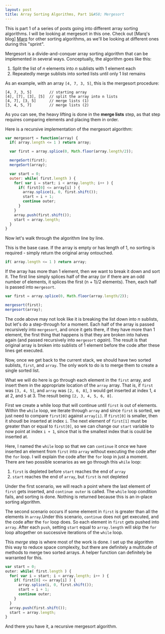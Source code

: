 ```yaml
---
layout: post
title: Array Sorting Algorithms, Part 1&#58; Mergesort
---
```

<!-- links -->

[Marq]: http://marqshort.github.io/

<!-- post -->

This is part 1 of a series of posts going into different array sorting algorithms. I will be looking at mergesort in this one. Check out [Marq's blog] [Marq] for other sorting algorithms, as we'll be looking at different ones during this "sprint".

Mergesort is a divide-and-conquer array sorting algorithm that can be implemented in several ways. Conceptually, the algorithm goes like this:

1. Split the list of _n_ elements into _n_ sublists with 1 element each
2. Repeatedly merge sublists into sorted lists until only 1 list remains

<!--excerpt-->

As an example, with an array `[4, 7, 3, 5]`, this is the mergesort procedure:

```
[4, 7, 3, 5]        // starting array
[4], [7], [3], [5]  // split the array into n lists
[4, 7], [3, 5]      // merge lists (1)
[3, 4, 5, 7]        // merge lists (2)
```

As you can see, the heavy lifting is done in the **merge lists** step, as that step requires comparing elements and placing them in order.

Here is a recursive implementation of the mergesort algorithm:

```javascript
var mergesort = function(array) {
  if( array.length <= 1 ) return array;

  var first = array.splice(0, Math.floor(array.length/2));

  mergeSort(first);
  mergeSort(array);

  var start = 0;
  outer: while( first.length ) {
    for( var i = start; i < array.length; i++ ) {
      if( first[0] <= array[i] ) {
        array.splice(i, 0, first.shift());
        start = i + 1;
        continue outer;
      }
    }
    array.push(first.shift());
    start = array.length;
  }
}
```

Now let's walk through the algorithm line by line.

This is the base case. If the array is empty or has length of 1, no sorting is required - simply return the original array ontouched.

```javascript
if( array.length <= 1 ) return array;
```

If the array has more than 1 element, then we want to break it down and sort it. The first line simply splices half of the array (or if there are an odd number of elements, it splices the first (n + 1)/2 elements). Then, each half is passed into `mergesort`.

```javascript
var first = array.splice(0, Math.floor(array.length/2));

mergesort(first);
mergesort(array);
```

The code above may not look like it is breaking the list down into _n_ sublists, but let's do a step-through for a moment. Each half of the array is passed recursively into `mergesort`, and once it gets there, if they have more than 1 element, the first thing that happens is that they are broken into halves again (and passed recursively into `mergesort` _again_). The result is that original array is broken into sublists of 1 element before the code after these lines get executed.

Now, once we get back to the current stack, we should have two sorted sublists, `first`, and `array`. The only work to do is to merge them to create a single sorted list.

What we will do here is go through each element in the `first` array, and insert them in the appropriate location of the `array` array. That is, if `first` was `[3, 4, 5]`, and `array` was `[2, 6, 8]`, `3` would get inserted at index 1, `4` at 2, and `5` at 3. The result being `[2, 3, 4, 5, 6, 8]`.

First we create a while loop that will continue until `first` is out of elements. Within the `while` loop, we iterate through `array` and since `first` is sorted, we just need to compare `first[0]` against `array[i]`. If `first[0]` is smaller, then it shoudl be inserted at index `i`. The next element of `first[1]` must be greater than or equal to `first[0]`, so we can change our `start` variable to now point at index `i + 1`, since that is the smallest index that is could be inserted at.

Here, I named the `while` loop so that we can `continue` it once we have inserted an element from `first` into `array` without executing the code after the `for` loop. I will explain the code after the `for` loop in just a moment. There are two possible scenarios as we go through this `while` loop:

1. `first` is depleted before `start` reaches the end of `array`
2. `start` reaches the end of `array`, but `first` is not depleted

Under the first scenario, we will reach a point where the last element of `first` gets inserted, and `continue outer` is called. The `while` loop condition fails, and sorting is done. Nothing is returned because this is an in-place sorting algorithm.

The second scenario occurs if some element in `first` is greater than all the elements in `array`.Under this scenario, `continue` does not get executed, and the code after the `for` loop does. So each element in `first` gets pushed into `array`. After each `push`, setting `start` equal to `array.length` will skip the `for` loop altogether on successive iterations of the `while` loop.

This _merge_ step is where most of the work is done. I set up the algorithm this way to reduce space complexity, but there are definitely a multitude of methods to merge two sorted arrays. A helper function can definitely be warranted for this.

```javascript
var start = 0;
outer: while( first.length ) {
  for( var i = start; i < array.length; i++ ) {
    if( first[0] <= array[i] ) {
      array.splice(i, 0, first.shift());
      start = i + 1;
      continue outer;
    }
  }
  array.push(first.shift());
  start = array.length;
}
```

And there you have it, a recursive mergesort algorithm.
